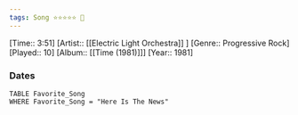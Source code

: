 ```yaml
---
tags: Song ⭐⭐⭐⭐⭐ 💛
---
```

[Time:: 3:51]
[Artist:: [[Electric Light Orchestra]] ]
[Genre:: Progressive Rock]
[Played:: 10]
[Album:: [[Time (1981)]]]
[Year:: 1981]
### Dates
````dataview
TABLE Favorite_Song
WHERE Favorite_Song = "Here Is The News"
````